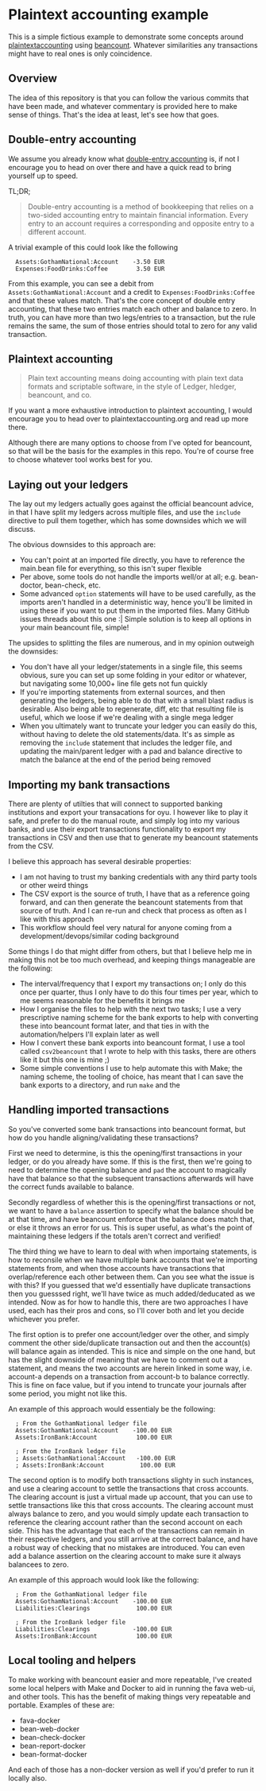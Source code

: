 # Plaintext accounting example

This is a simple fictious example to demonstrate some concepts around [plaintextaccounting](https://plaintextaccounting.org/) using [beancount](https://github.com/beancount/beancount). Whatever similarities any transactions might have to real ones is only coincidence.


## Overview

The idea of this repository is that you can follow the various commits that have been made, and whatever commentary is provided here to make sense of things. That's the idea at least, let's see how that goes.


## Double-entry accounting

We assume you already know what [double-entry accounting](https://en.wikipedia.org/wiki/Double-entry_bookkeeping) is, if not I encourage you to head on over there and have a quick read to bring yourself up to speed.

TL;DR;
> Double-entry accounting is a method of bookkeeping that relies on a two-sided accounting entry to maintain financial information. Every entry to an account requires a corresponding and opposite entry to a different account.

A trivial example of this could look like the following

```
  Assets:GothamNational:Account    -3.50 EUR
  Expenses:FoodDrinks:Coffee        3.50 EUR
```

From this example, you can see a debit from `Assets:GothamNational:Account` and a credit to `Expenses:FoodDrinks:Coffee` and that these values match. That's the core concept of double entry accounting, that these two entries match each other and balance to zero. In truth, you can have more than two legs/entries to a transaction, but the rule remains the same, the sum of those entries should total to zero for any valid transaction.


## Plaintext accounting

> Plain text accounting means doing accounting with plain text data formats and scriptable software, in the style of Ledger, hledger, beancount, and co.

If you want a more exhaustive introduction to plaintext accounting, I would encourage you to head over to plaintextaccounting.org and read up more there.

Although there are many options to choose from I've opted for beancount, so that will be the basis for the examples in this repo. You're of course free to choose whatever tool works best for you.


## Laying out your ledgers
The lay out my ledgers actually goes against the official beancount advice, in that I have split my ledgers across multiple files, and use the `include` directive to pull them together, which has some downsides which we will discuss.

The obvious downsides to this approach are:
 - You can't point at an imported file directly, you have to reference the main.bean file for everything, so this isn't super flexible
 - Per above, some tools do not handle the imports well/or at all; e.g. bean-doctor, bean-check, etc.
 - Some advanced `option` statements will have to be used carefully, as the imports aren't handled in a deterministic way, hence you'll be limited in using these if you want to put them in the imported files. Many GitHub issues threads about this one :|  Simple solution is to keep all options in your main beancount file, simple!

The upsides to splitting the files are numerous, and in my opinion outweigh the downsides:
 - You don't have all your ledger/statements in a single file, this seems obvious, sure you can set up some folding in your editor or whatever, but navigating some 10,000+ line file gets not fun quickly
 - If you're importing statements from external sources, and then generating the ledgers, being able to do that with a small blast radius is desirable. Also being able to regenerate, diff, etc that resulting file is useful, which we loose if we're dealing with a single mega ledger
 - When you ultimately want to truncate your ledger you can easily do this, without having to delete the old statements/data. It's as simple as removing the `include` statement that includes the ledger file, and updating the main/parent ledger with a pad and balance directive to match the balance at the end of the period being removed


## Importing my bank transactions
There are plenty of utilties that will connect to supported banking institutions and export your transacations for oyu. I however like to play it safe, and prefer to do the manual route, and simply log into my various banks, and use their export transactions functionality to export my transactions in CSV and then use that to generate my beancount statements from the CSV.

I believe this approach has several desirable properties:
 - I am not having to trust my banking credentials with any third party tools or other weird things
 - The CSV export is the source of truth, I have that as a reference going forward, and can then generate the beancount statements from that source of truth. And I can re-run and check that process as often as I like with this approach
 - This workflow should feel very natural for anyone coming from a development/devops/similar coding background

Some things I do that might differ from others, but that I believe help me in making this not be too much overhead, and keeping things manageable are the following:
 - The interval/frequency that I export my transactions on; I only do this once per quarter, thus I only have to do this four times per year, which to me seems reasonable for the benefits it brings me
 - How I organise the files to help with the next two tasks; I use a very prescriptive naming scheme for the bank exports to help with converting these into beancount format later, and that ties in with the automation/helpers I'll explain later as well
 - How I convert these bank exports into beancount format, I use a tool called `csv2beancount` that I wrote to help with this tasks, there are others like it but this one is mine ;)
 - Some simple conventions I use to help automate this with Make; the naming scheme, the tooling of choice, has meant that I can save the bank exports to a directory, and run `make` and the 


## Handling imported transactions
So you've converted some bank transactions into beancount format, but how do you handle aligning/validating these transactions?

First we need to determine, is this the opening/first transactions in your ledger, or do you already have some. If this is the first, then we're going to need to determine the opening balance and `pad` the account to magically have that balance so that the subsequent transactions afterwards will have the correct funds available to balance.

Secondly regardless of whether this is the opening/first transactions or not, we want to have a `balance` assertion to specify what the balance should be at that time, and have beancount enforce that the balance does match that, or else it throws an error for us. This is super useful, as what's the point of maintaining these ledgers if the totals aren't correct and verified!

The third thing we have to learn to deal with when importaing statements, is how to reconsile when we have multiple bank accounts that we're importing statements from, and when those accounts have transactions that overlap/reference each other between them. Can you see what the issue is with this? If you guessed that we'd essentially have duplicate transactions then you guesssed right, we'll have twice as much added/deducated as we intended. Now as for how to handle this, there are two approaches I have used, each has their pros and cons, so I'll cover both and let you decide whichever you prefer.

The first option is to prefer one account/ledger over the other, and simply comment the other side/duplicate transaction out and then the account(s) will balance again as intended. This is nice and simple on the one hand, but has the slight downside of meaning that we have to comment out a statement, and means the two accounts are herein linked in some way, i.e. account-a depends on a transaction from account-b to balance correctly. This is fine on face value, but if you intend to truncate your journals after some period, you might not like this.

An example of this approach would essentialy be the following:

```
  ; From the GothamNational ledger file
  Assets:GothamNational:Account    -100.00 EUR
  Assets:IronBank:Account           100.00 EUR

  ; From the IronBank ledger file
  ; Assets:GothamNational:Account   -100.00 EUR
  ; Assets:IronBank:Account          100.00 EUR
```

The second option is to modify both transactions slighty in such instances, and use a clearing account to settle the transactions that cross accounts. The clearing account is just a virtual made up account, that you can use to settle transactions like this that cross accounts. The clearing account must always balance to zero, and you would simply update each transaction to reference the clearing account rather than the second account on each side. This has the advantage that each of the transactions can remain in their respective ledgers, and you still arrive at the correct balance, and have a robust way of checking that no mistakes are introduced. You can even add a balance assertion on the clearing account to make sure it always balancees to zero.

An example of this approach would look like the following:

```
  ; From the GothamNational ledger file
  Assets:GothamNational:Account    -100.00 EUR
  Liabilities:Clearings             100.00 EUR

  ; From the IronBank ledger file
  Liabilities:Clearings            -100.00 EUR
  Assets:IronBank:Account           100.00 EUR
```


## Local tooling and helpers
To make working with beancount easier and more repeatable, I've created some local helpers with Make and Docker to aid in running the fava web-ui, and other tools. This has the benefit of making things very repeatable and portable. Examples of these are:

 - fava-docker
 - bean-web-docker
 - bean-check-docker
 - bean-report-docker
 - bean-format-docker

And each of those has a non-docker version as well if you'd prefer to run it locally also.
